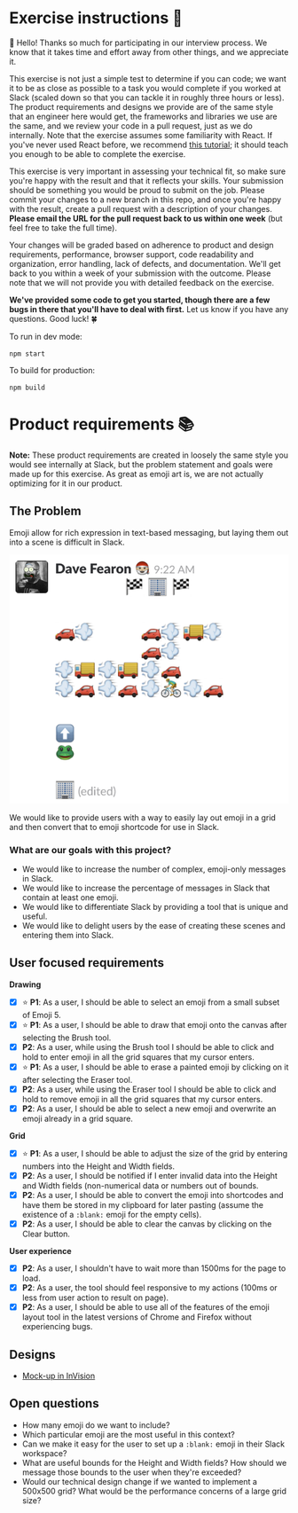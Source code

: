 # Exercise instructions :floppy_disk:

:wave: Hello! Thanks so much for participating in our interview process. We know that it takes time and effort away from other things, and we appreciate it.

This exercise is not just a simple test to determine if you can code; we want it to be as close as possible to a task you would complete if you worked at Slack (scaled down so that you can tackle it in roughly three hours or less). The product requirements and designs we provide are of the same style that an engineer here would get, the frameworks and libraries we use are the same, and we review your code in a pull request, just as we do internally. Note that the exercise assumes some familiarity with React. If you've never used React before, we recommend [this tutorial](https://reactjs.org/tutorial/tutorial.html); it should teach you enough to be able to complete the exercise.

This exercise is very important in assessing your technical fit, so make sure you're happy with the result and that it reflects your skills. Your submission should be something you would be proud to submit on the job. Please commit your changes to a new branch in this repo, and once you're happy with the result, create a pull request with a description of your changes. **Please email the URL for the pull request back to us within one week** (but feel free to take the full time).

Your changes will be graded based on adherence to product and design requirements, performance, browser support, code readability and organization, error handling, lack of defects, and documentation. We'll get back to you within a week of your submission with the outcome. Please note that we will not provide you with detailed feedback on the exercise.

**We've provided some code to get you started, though there are a few bugs in there that you'll have to deal with first.** Let us know if you have any questions. Good luck! :four_leaf_clover:

To run in dev mode:

```
npm start
```

To build for production:

```
npm build
```

# Product requirements :books:

**Note:** These product requirements are created in loosely the same style you would see internally at Slack, but the problem statement and goals were made up for this exercise. As great as emoji art is, we are not actually optimizing for it in our product.

## The Problem

Emoji allow for rich expression in text-based messaging, but laying them out into a scene is difficult in Slack.

![Example](repo/example.png)

We would like to provide users with a way to easily lay out emoji in a grid and then convert that to emoji shortcode for use in Slack.

### What are our goals with this project?

* We would like to increase the number of complex, emoji-only messages in Slack.
* We would like to increase the percentage of messages in Slack that contain at least one emoji.
* We would like to differentiate Slack by providing a tool that is unique and useful.
* We would like to delight users by the ease of creating these scenes and entering them into Slack.

## User focused requirements

**Drawing**
* [x] :star: **P1**: As a user, I should be able to select an emoji from a small subset of Emoji 5.
* [x] :star: **P1**: As a user, I should be able to draw that emoji onto the canvas after selecting the Brush tool.
* [x] **P2**: As a user, while using the Brush tool I should be able to click and hold to enter emoji in all the grid squares that my cursor enters.
* [x] :star: **P1**: As a user, I should be able to erase a painted emoji by clicking on it after selecting the Eraser tool.
* [x] **P2**: As a user, while using the Eraser tool I should be able to click and hold to remove emoji in all the grid squares that my cursor enters.
* [x] **P2**: As a user, I should be able to select a new emoji and overwrite an emoji already in a grid square.

**Grid**
* [x] :star: **P1**: As a user, I should be able to adjust the size of the grid by entering numbers into the Height and Width fields.
* [x] **P2**: As a user, I should be notified if I enter invalid data into the Height and Width fields (non-numerical data or numbers out of bounds.
* [x] **P2**: As a user, I should be able to convert the emoji into shortcodes and have them be stored in my clipboard for later pasting (assume the existence of a `:blank:` emoji for the empty cells).
* [x] **P2**: As a user, I should be able to clear the canvas by clicking on the Clear button.

**User experience**
* [x] **P2**: As a user, I shouldn't have to wait more than 1500ms for the page to load.
* [x] **P2**: As a user, the tool should feel responsive to my actions (100ms or less from user action to result on page).
* [x] **P2**: As a user, I should be able to use all of the features of the emoji layout tool in the latest versions of Chrome and Firefox without experiencing bugs.

## Designs

* [Mock-up in InVision](https://slack.invisionapp.com/share/7MF7465HS#/screens/271908939_Slack_FE_Exercise)

## Open questions

* How many emoji do we want to include?
* Which particular emoji are the most useful in this context?
* Can we make it easy for the user to set up a `:blank:` emoji in their Slack workspace?
* What are useful bounds for the Height and Width fields? How should we message those bounds to the user when they're exceeded?
* Would our technical design change if we wanted to implement a 500x500 grid? What would be the performance concerns of a large grid size?
